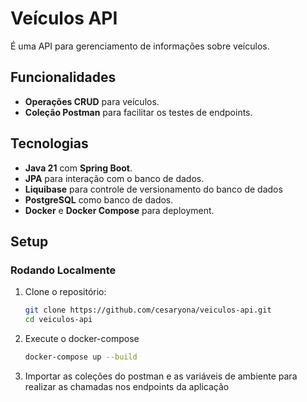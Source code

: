 # Veículos API

É uma API para gerenciamento de informações sobre veículos.

## Funcionalidades
- **Operações CRUD** para veículos.
- **Coleção Postman** para facilitar os testes de endpoints.

## Tecnologias
- **Java 21** com **Spring Boot**.
- **JPA** para interação com o banco de dados.
- **Liquibase** para controle de versionamento do banco de dados
- **PostgreSQL** como banco de dados.
- **Docker** e **Docker Compose** para deployment.

## Setup

### Rodando Localmente
1. Clone o repositório:
   ```bash
   git clone https://github.com/cesaryona/veiculos-api.git
   cd veiculos-api

2. Execute o docker-compose
   ```bash
   docker-compose up --build

3. Importar as coleções do postman e as variáveis de ambiente para realizar as chamadas nos endpoints da aplicação
